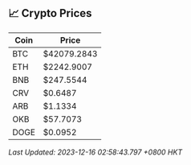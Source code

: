 ## 📈 Crypto Prices

| Coin | Price |
| ---- | ----- |
| BTC | $42079.2843 |
| ETH | $2242.9007 |
| BNB | $247.5544 |
| CRV | $0.6487 |
| ARB | $1.1334 |
| OKB | $57.7073 |
| DOGE | $0.0952 |

_Last Updated: 2023-12-16 02:58:43.797 +0800 HKT_